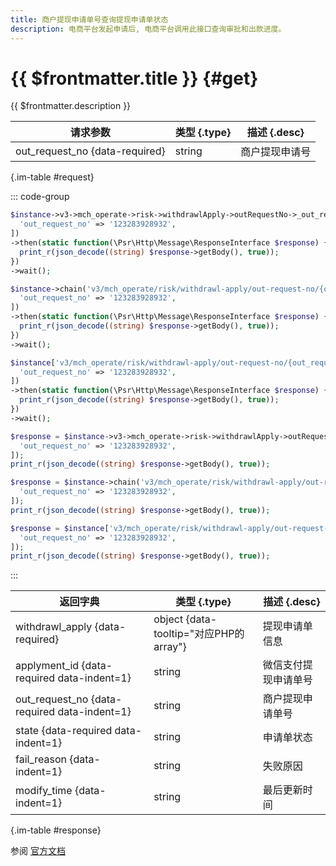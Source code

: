```yaml
---
title: 商户提现申请单号查询提现申请单状态
description: 电商平台发起申请后, 电商平台调用此接口查询审批和出款进度。
---
```


# {{ $frontmatter.title }} {#get}

{{ $frontmatter.description }}

| 请求参数 | 类型 {.type} | 描述 {.desc}
| --- | --- | ---
| out_request_no {data-required} | string | 商户提现申请号

{.im-table #request}

::: code-group

```php [异步纯链式]
$instance->v3->mch_operate->risk->withdrawlApply->outRequestNo->_out_request_no_->getAsync([
  'out_request_no' => '123283928932',
])
->then(static function(\Psr\Http\Message\ResponseInterface $response) {
  print_r(json_decode((string) $response->getBody(), true));
})
->wait();
```

```php [异步声明式]
$instance->chain('v3/mch_operate/risk/withdrawl-apply/out-request-no/{out_request_no}')->getAsync([
  'out_request_no' => '123283928932',
])
->then(static function(\Psr\Http\Message\ResponseInterface $response) {
  print_r(json_decode((string) $response->getBody(), true));
})
->wait();
```

```php [异步属性式]
$instance['v3/mch_operate/risk/withdrawl-apply/out-request-no/{out_request_no}']->getAsync([
  'out_request_no' => '123283928932',
])
->then(static function(\Psr\Http\Message\ResponseInterface $response) {
  print_r(json_decode((string) $response->getBody(), true));
})
->wait();
```

```php [同步纯链式]
$response = $instance->v3->mch_operate->risk->withdrawlApply->outRequestNo->_out_request_no_->get([
  'out_request_no' => '123283928932',
]);
print_r(json_decode((string) $response->getBody(), true));
```

```php [同步声明式]
$response = $instance->chain('v3/mch_operate/risk/withdrawl-apply/out-request-no/{out_request_no}')->get([
  'out_request_no' => '123283928932',
]);
print_r(json_decode((string) $response->getBody(), true));
```

```php [同步属性式]
$response = $instance['v3/mch_operate/risk/withdrawl-apply/out-request-no/{out_request_no}']->get([
  'out_request_no' => '123283928932',
]);
print_r(json_decode((string) $response->getBody(), true));
```

:::

| 返回字典 | 类型 {.type} | 描述 {.desc}
| --- | --- | ---
| withdrawl_apply {data-required}| object {data-tooltip="对应PHP的array"} | 提现申请单信息
| applyment_id {data-required data-indent=1} | string | 微信支付提现申请单号
| out_request_no {data-required data-indent=1} | string | 商户提现申请单号
| state {data-required data-indent=1} | string | 申请单状态
| fail_reason {data-indent=1} | string | 失败原因
| modify_time {data-indent=1} | string | 最后更新时间

{.im-table #response}

参阅 [官方文档](https://pay.weixin.qq.com/wiki/doc/apiv3_partner/apis/chapter7_8_7.shtml)
